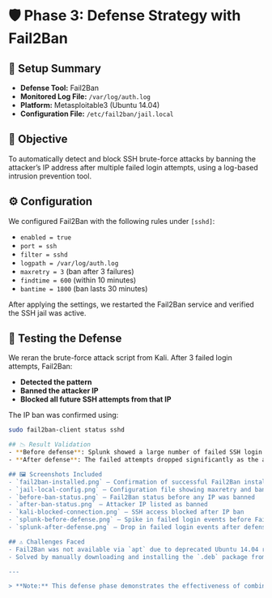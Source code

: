 # 🛡️ Phase 3: Defense Strategy with Fail2Ban

## 🔧 Setup Summary
- **Defense Tool:** Fail2Ban
- **Monitored Log File:** `/var/log/auth.log`
- **Platform:** Metasploitable3 (Ubuntu 14.04)
- **Configuration File:** `/etc/fail2ban/jail.local`

## 🎯 Objective
To automatically detect and block SSH brute-force attacks by banning the attacker’s IP address after multiple failed login attempts, using a log-based intrusion prevention tool.

## ⚙️ Configuration
We configured Fail2Ban with the following rules under `[sshd]`:
- `enabled = true`
- `port = ssh`
- `filter = sshd`
- `logpath = /var/log/auth.log`
- `maxretry = 3` (ban after 3 failures)
- `findtime = 600` (within 10 minutes)
- `bantime = 1800` (ban lasts 30 minutes)

After applying the settings, we restarted the Fail2Ban service and verified the SSH jail was active.

## 🧪 Testing the Defense
We reran the brute-force attack script from Kali. After 3 failed login attempts, Fail2Ban:
- **Detected the pattern**
- **Banned the attacker IP**
- **Blocked all future SSH attempts from that IP**

The IP ban was confirmed using:
```bash
sudo fail2ban-client status sshd

## 📉 Result Validation
- **Before defense**: Splunk showed a large number of failed SSH login attempts.
- **After defense**: The failed attempts dropped significantly as the attacker's IP was blocked.

## 🖼️ Screenshots Included
- `fail2ban-installed.png` – Confirmation of successful Fail2Ban installation
- `jail-local-config.png` – Configuration file showing maxretry and bantime values
- `before-ban-status.png` – Fail2Ban status before any IP was banned
- `after-ban-status.png` – Attacker IP listed as banned
- `kali-blocked-connection.png` – SSH access blocked after IP ban
- `splunk-before-defense.png` – Spike in failed login events before Fail2Ban
- `splunk-after-defense.png` – Drop in failed login events after defense was applied

## ⚠️ Challenges Faced
- Fail2Ban was not available via `apt` due to deprecated Ubuntu 14.04 repositories
- Solved by manually downloading and installing the `.deb` package from a legacy source

---

> **Note:** This defense phase demonstrates the effectiveness of combining log-based detection with automated IP banning to mitigate brute-force attacks.

